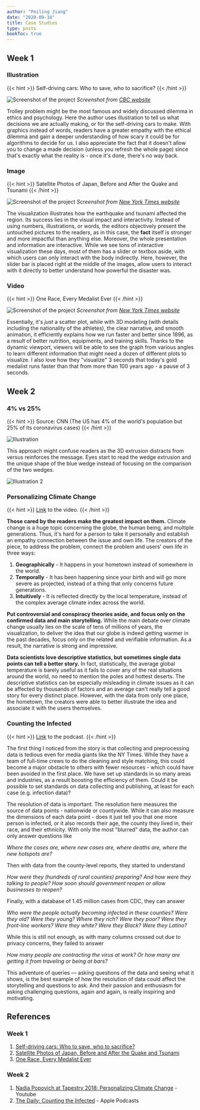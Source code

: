 ```yaml
---
author: "Peiling Jiang"
date: "2020-09-18"
title: Case Studies
type: posts
bookToc: true
---
```


## Week 1

### Illustration

{{< hint >}}
Self-driving cars: Who to save, who to sacrifice?
{{< /hint >}}

![Screenshot of the project](/info-design/case-studies/2.png)
_Screenshot from [CBC website](https://ici.radio-canada.ca/info/2019/voitures-autonomes-dilemme-tramway/index-en.html)_

Trolley problem might be the most famous and widely discussed dilemma in ethics and psychology. Here the author uses illustration to tell us what decisions we are actually making, or for the self-driving cars to make. With graphics instead of words, readers have a greater empathy with the ethical dilemma and gain a deeper understanding of how scary it could be for algorithms to decide for us. I also appreciate the fact that it doesn't allow you to change a made decision (unless you refresh the whole page) since that's exactly what the reality is - once it's done, there's no way back.

### Image

{{< hint >}}
Satellite Photos of Japan, Before and After the Quake and Tsunami
{{< /hint >}}

![Screenshot of the project](/info-design/case-studies/1.png)
_Screenshot from [New York Times website](http://archive.nytimes.com/www.nytimes.com/interactive/2011/03/13/world/asia/satellite-photos-japan-before-and-after-tsunami.html?ref=asia)_

The visualization illustrates how the earthquake and tsunami affected the region. Its success lies in the visual impact and interactivity. Instead of using numbers, illustrations, or words, the editors objectively present the untouched pictures to the readers, as in this case, the **fact** itself is stronger and more impactful than anything else. Moreover, the whole presentation and information are interactive. While we see tons of interactive visualization these days, most of them has a slider or textbox aside, with which users can only interact with the body indirectly. Here, however, the slider bar is placed right at the middle of the images, allow users to interact with it directly to better understand how powerful the disaster was.

### Video

{{< hint >}}
One Race, Every Medalist Ever
{{< /hint >}}

![Screenshot of the project](/info-design/case-studies/3.png)
_Screenshot from [New York Times website](http://archive.nytimes.com/www.nytimes.com/interactive/2012/08/05/sports/olympics/the-100-meter-dash-one-race-every-medalist-ever.html?ref=olympics)_

Essentially, it's _just_ a scatter plot, while with 3D modeling (with details including the nationality of the athletes), the clear narrative, and smooth animation, it efficiently explains how we run faster and better since 1896, as a result of better nutrition, equipments, and training skills. Thanks to the dynamic viewport, viewers will be able to see the graph from various angles to learn different information that might need a dozen of different plots to visualize. I also love how they "visualize" 3 seconds that today's gold medalist runs faster than that from more than 100 years ago - a pause of 3 seconds.

## Week 2

### 4% vs 25%

{{< hint >}}
Source: CNN (The US has 4% of the world's population but 25% of its coronavirus cases)
{{< /hint >}}

![Illustration](/info-design/case-studies/4-25.jpg)

This approach might confuse readers as the 3D extrusion distracts from versus reinforces the message. Eyes start to read the wedge extrusion and the unique shape of the blue wedge instead of focusing on the comparison of the two wedges.

![Illustration 2](/info-design/case-studies/4-25-2.jpg)

### Personalizing Climate Change

{{< hint >}}
[Link](https://www.youtube.com/watch?v=wnNiC4fG6wA) to the video.
{{< /hint >}}

**Those cared by the readers make the greatest impact on them.** Climate change is a huge topic concerning the globe, the human being, and multiple generations. Thus, it's hard for a person to take it personally and establish an empathy connection between the issue and own life. The creators of the piece, to address the problem, connect the problem and users' own life in three ways:
1. **Geographically** - It happens in your hometown instead of somewhere in the world.
2. **Temporally** - It has been happening since your birth and will go more severe as projected, instead of a thing that only concerns future generations.
3. **Intuitively** - It is reflected directly by the local temperature, instead of the complex average climate index across the world.

**Put controversial and conspiracy theories aside, and focus only on the confirmed data and main storytelling.** While the main debate over climate change usually lies on the scale of tens of millions of years, the visualization, to deliver the idea that our globe is indeed getting warmer in the past decades, focus only on the related and verifiable information. As a result, the narrative is strong and impressive.

**Data scientists love descriptive statistics, but sometimes single data points can tell a better story.** In fact, statistically, the average global temperature is barely useful as it fails to cover any of the real situations around the world, no need to mention the poles and hottest deserts. The descriptive statistics can be especially misleading in climate issues as it can be affected by thousands of factors and an average can't really tell a good story for every distinct place. However, with the data from only one place, the hometown, the creators were able to better illustrate the idea and associate it with the users themselves.

### Counting the Infected

{{< hint >}}
[Link](https://podcasts.apple.com/us/podcast/counting-the-infected/id1200361736?i=1000483486474?i=1000483486474) to the podcast.
{{< /hint >}}

The first thing I noticed from the story is that collecting and preprocessing data is tedious even for media giants like the NY Times. While they have a team of full-time crews to do the cleaning and style matching, this could become a major obstacle to others with fewer resources - which could have been avoided in the first place. We have set up standards in so many areas and industries, as a result boosting the efficiency of them. Could it be possible to set standards on data collecting and publishing, at least for each case (e.g. infection data)?

The resolution of data is important. The resolution here measures the source of data points - nationwide or countywide. While it can also measure the dimensions of each data point - does it just tell you that one more person is infected, or it also records their age, the county they lived in, their race, and their ethnicity. With only the most "blurred" data, the author can only answer questions like

  *Where the cases are, where new cases are, where deaths are, where the new hotspots are?*

Then with data from the county-level reports, they started to understand

  *How were they (hundreds of rural counties) preparing? And how were they talking to people? How soon should government reopen or allow businesses to reopen?*

Finally, with a database of 1.45 million cases from CDC, they can answer

  *Who were the people actually becoming infected in these counties? Were they old? Were they young? Where they rich? Were they poor? Were they front-line workers? Were they white? Were they Black? Were they Latino?*

While this is still not enough, as with many columns crossed out due to privacy concerns, they failed to answer

*How many people are contracting the virus at work? Or how many are getting it from traveling or being at bars?*

This adventure of queries — asking questions of the data and seeing what it shows, is the best example of how the resolution of data could affect the storytelling and questions to ask. And their passion and enthusiasm for asking challenging questions, again and again, is really inspiring and motivating.

## References

### Week 1

1. [Self-driving cars: Who to save, who to sacrifice?](https://ici.radio-canada.ca/info/2019/voitures-autonomes-dilemme-tramway/index-en.html)
2. [Satellite Photos of Japan, Before and After the Quake and Tsunami](http://archive.nytimes.com/www.nytimes.com/interactive/2011/03/13/world/asia/satellite-photos-japan-before-and-after-tsunami.html?ref=asia)
3. [One Race, Every Medalist Ever](http://archive.nytimes.com/www.nytimes.com/interactive/2012/08/05/sports/olympics/the-100-meter-dash-one-race-every-medalist-ever.html?ref=olympics)

### Week 2

1. [Nadja Popovich at Tapestry 2018: Personalizing Climate Change](https://www.youtube.com/watch?v=wnNiC4fG6wA) - Youtube
2. [The Daily: Counting the Infected](https://podcasts.apple.com/us/podcast/counting-the-infected/id1200361736?i=1000483486474?i=1000483486474) - Apple Podcasts
